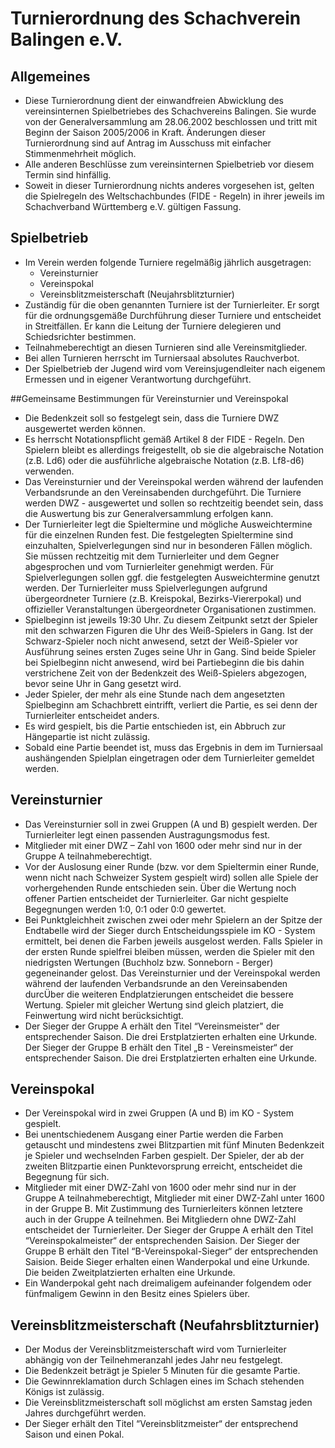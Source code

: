 # Turnierordnung des Schachverein Balingen e.V.

## Allgemeines
* Diese Turnierordnung dient der einwandfreien Abwicklung des vereinsinternen Spielbetriebes des Schachvereins Balingen. Sie wurde von der Generalversammlung am 28.06.2002 beschlossen und tritt mit Beginn der Saison 2005/2006 in Kraft. Änderungen dieser Turnierordnung sind auf Antrag im Ausschuss mit einfacher Stimmenmehrheit möglich.
* Alle anderen Beschlüsse zum vereinsinternen Spielbetrieb vor diesem Termin sind hinfällig.
* Soweit in dieser Turnierordnung nichts anderes vorgesehen ist, gelten die Spielregeln des Weltschachbundes (FIDE - Regeln) in ihrer jeweils im Schachverband Württemberg e.V. gültigen Fassung.

## Spielbetrieb
* Im Verein werden folgende Turniere regelmäßig jährlich ausgetragen:
  * Vereinsturnier
  * Vereinspokal
  * Vereinsblitzmeisterschaft (Neujahrsblitzturnier)
* Zuständig für die oben genannten Turniere ist der Turnierleiter. Er sorgt für die ordnungsgemäße Durchführung dieser Turniere und entscheidet in Streitfällen. Er kann die Leitung der Turniere delegieren und Schiedsrichter bestimmen.
* Teilnahmeberechtigt an diesen Turnieren sind alle Vereinsmitglieder.
* Bei allen Turnieren herrscht im Turniersaal absolutes Rauchverbot.
* Der Spielbetrieb der Jugend wird vom Vereinsjugendleiter nach eigenem Ermessen und in eigener Verantwortung durchgeführt.

##Gemeinsame Bestimmungen für Vereinsturnier und Vereinspokal
* Die Bedenkzeit soll so festgelegt sein, dass die Turniere DWZ ausgewertet werden können.
* Es herrscht Notationspflicht gemäß Artikel 8 der FIDE - Regeln. Den Spielern bleibt es allerdings freigestellt, ob sie die algebraische Notation (z.B. Ld6) oder die ausführliche algebraische Notation (z.B. Lf8-d6) verwenden.
* Das Vereinsturnier und der Vereinspokal werden während der laufenden Verbandsrunde an den Vereinsabenden durchgeführt. Die Turniere werden DWZ - ausgewertet und sollen so rechtzeitig beendet sein, dass die Auswertung bis zur Generalversammlung erfolgen kann. 
* Der Turnierleiter legt die Spieltermine und mögliche Ausweichtermine für die einzelnen Runden fest. Die festgelegten Spieltermine sind einzuhalten, Spielverlegungen sind nur in besonderen Fällen möglich. Sie müssen rechtzeitig mit dem Turnierleiter und dem Gegner abgesprochen und vom Turnierleiter genehmigt werden. Für Spielverlegungen sollen ggf. die festgelegten Ausweichtermine genutzt werden. Der Turnierleiter muss Spielverlegungen aufgrund übergeordneter Turniere (z.B. Kreispokal, Bezirks-Viererpokal) und offizieller Veranstaltungen übergeordneter Organisationen zustimmen.
* Spielbeginn ist jeweils 19:30 Uhr. Zu diesem Zeitpunkt setzt der Spieler mit den schwarzen Figuren die Uhr des Weiß-Spielers in Gang. Ist der Schwarz-Spieler noch nicht anwesend, setzt der Weiß-Spieler vor Ausführung seines ersten Zuges seine Uhr in Gang. Sind beide Spieler bei Spielbeginn nicht anwesend, wird bei Partiebeginn die bis dahin verstrichene Zeit von der Bedenkzeit des Weiß-Spielers abgezogen, bevor seine Uhr in Gang gesetzt wird.
* Jeder Spieler, der mehr als eine Stunde nach dem angesetzten Spielbeginn am Schachbrett eintrifft, verliert die Partie, es sei denn der Turnierleiter entscheidet anders.
* Es wird gespielt, bis die Partie entschieden ist, ein Abbruch zur Hängepartie ist nicht zulässig.
* Sobald eine Partie beendet ist, muss das Ergebnis in dem im Turniersaal aushängenden Spielplan eingetragen oder dem Turnierleiter gemeldet werden.

## Vereinsturnier
* Das Vereinsturnier soll in zwei Gruppen (A und B) gespielt werden. Der Turnierleiter legt einen passenden Austragungsmodus fest.
* Mitglieder mit einer DWZ – Zahl von 1600 oder mehr sind nur in der Gruppe A teilnahmeberechtigt.
* Vor der Auslosung einer Runde (bzw. vor dem Spieltermin einer Runde, wenn nicht nach Schweizer System gespielt wird) sollen alle Spiele der vorhergehenden Runde entschieden sein. Über die Wertung noch offener Partien entscheidet der Turnierleiter. Gar nicht gespielte Begegnungen werden 1:0, 0:1 oder 0:0 gewertet.
* Bei Punktgleichheit zwischen zwei oder mehr Spielern an der Spitze der Endtabelle wird der Sieger durch Entscheidungsspiele im KO - System ermittelt, bei denen die Farben jeweils ausgelost werden. Falls Spieler in der ersten Runde spielfrei bleiben müssen, werden die Spieler mit den niedrigsten Wertungen (Buchholz bzw. Sonneborn - Berger) gegeneinander gelost. Das Vereinsturnier und der Vereinspokal werden während der laufenden Verbandsrunde an den Vereinsabenden durcÜber die weiteren Endplatzierungen entscheidet die bessere Wertung. Spieler mit gleicher Wertung sind gleich platziert, die Feinwertung wird nicht berücksichtigt.
* Der Sieger der Gruppe A erhält den Titel “Vereinsmeister" der entsprechender Saison. Die drei Erstplatzierten erhalten eine Urkunde. Der Sieger der Gruppe B erhält den Titel „B - Vereinsmeister“ der entsprechender Saison. Die drei Erstplatzierten erhalten eine Urkunde.

## Vereinspokal
* Der Vereinspokal wird in zwei Gruppen (A und B) im KO - System gespielt.
* Bei unentschiedenem Ausgang einer Partie werden die Farben getauscht und mindestens zwei Blitzpartien mit fünf Minuten Bedenkzeit je Spieler und wechselnden Farben gespielt. Der Spieler, der ab der zweiten Blitzpartie einen Punktevorsprung erreicht, entscheidet die Begegnung für sich.
* Mitglieder mit einer DWZ-Zahl von 1600 oder mehr sind nur in der Gruppe A teilnahmeberechtigt, Mitglieder mit einer DWZ-Zahl unter 1600 in der Gruppe B. Mit Zustimmung des Turnierleiters können letztere auch in der Gruppe A teilnehmen. Bei Mitgliedern ohne DWZ-Zahl entscheidet der Turnierleiter.
Der Sieger der Gruppe A erhält den Titel “Vereinspokalmeister“ der entsprechenden Saision. Der Sieger der Gruppe B erhält den Titel “B-Vereinspokal-Sieger“ der entsprechenden Saision. Beide Sieger erhalten einen Wanderpokal und eine Urkunde. Die beiden Zweitplatzierten erhalten eine Urkunde.
* Ein Wanderpokal geht nach dreimaligem aufeinander folgendem oder fünfmaligem Gewinn in den Besitz eines Spielers über.

## Vereinsblitzmeisterschaft (Neufahrsblitzturnier)
* Der Modus der Vereinsblitzmeisterschaft wird vom Turnierleiter abhängig von der Teilnehmeranzahl jedes Jahr neu festgelegt.
* Die Bedenkzeit beträgt je Spieler 5 Minuten für die gesamte Partie.
* Die Gewinnreklamation durch Schlagen eines im Schach stehenden Königs ist zulässig.
* Die Vereinsblitzmeisterschaft soll möglichst am ersten Samstag jeden Jahres durchgeführt werden.
* Der Sieger erhält den Titel “Vereinsblitzmeister“ der entsprechend Saison und einen Pokal.

